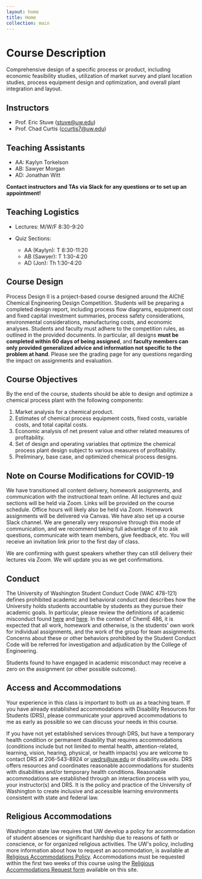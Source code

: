 ```yaml
---
layout: home
title: Home
collection: main
---
```


# Course Description

Comprehensive design of a specific process or product, including economic feasibility studies, utilization of market survey and plant location studies, process equipment design and optimization, and overall plant integration and layout.

## Instructors

- Prof. Eric Stuve (stuve@uw.edu)
- Prof. Chad Curtis (ccurtis7@uw.edu)

## Teaching Assistants

- AA: Kaylyn Torkelson
- AB: Sawyer Morgan
- AD: Jonathan Witt

**Contact instructors and TAs via Slack for any questions or to set up an appointment!**

## Teaching Logistics

- Lectures: M/W/F 8:30-9:20

- Quiz Sections:
  * AA (Kaylyn): T 8:30-11:20
  * AB (Sawyer): T 1:30-4:20
  * AD (Jon): Th 1:30-4:20

## Course Design

Process Design II is a project-based course designed around the AIChE Chemical Engineering Design Competition. Students will be preparing a completed design report, including process flow diagrams, equipment cost and fixed capital investment summaries, process safety considerations, environmental considerations, manufacturing costs, and economic analyses. Students and faculty must adhere to the competition rules, as outlined in the provided documents. In particular, all designs **must be completed within 60 days of being assigned**, and **faculty members can only provided generalized advice and information not specific to the problem at hand**. Please see the grading page for any questions regarding the impact on assignments and evaluation.

## Course Objectives

By the end of the course, students should be able to design and optimize a chemical process plant with the following components:

1. Market analysis for a chemical product.
2. Estimates of chemical process equipment costs, fixed costs, variable costs, and total capital costs.
3. Economic analysis of net present value and other related measures of profitability.
4. Set of design and operating variables that optimize the chemical process plant design subject to various measures of profitability.
5. Preliminary, base case, and optimized chemical process designs.

## Note on Course Modifications for COVID-19

We have transitioned all content delivery, homework assignments, and communication with the instructional team online. All lectures and quiz sections will be held via Zoom. Links will be provided on the course schedule. Office hours will likely also be held via Zoom. Homework assignments will be delivered via Canvas. We have also set up a course Slack channel. We are generally very responsive through this mode of communication, and we recommend taking full advantage of it to ask questions, communicate with team members, give feedback, etc. You will receive an invitation link prior to the first day of class.

We are confirming with guest speakers whether they can still delivery their lectures via Zoom. We will update you as we get confirmations.  

## Conduct

The University of Washington Student Conduct Code (WAC 478-121) defines prohibited academic and behavioral conduct and describes how the University holds students accountable by students as they pursue their academic goals. In particular, please review the definitions of academic misconduct found [here](http://www.washington.edu/admin/rules/policies/SGP/SPCH209.html#7) and [here](http://www.washington.edu/admin/rules/policies/SGP/SPCH210.html#7). In the context of ChemE 486, it is expected that all work, homework and otherwise, is the students' own work for individual assignments, and the work of the group for team assignments. Concerns about these or other behaviors prohibited by the Student Conduct Code will be referred for investigation and adjudication by the College of Engineering.

Students found to have engaged in academic misconduct may receive a zero on the assignment (or other possible outcome).

## Access and Accommodations

Your experience in this class is important to both us as a teaching team. If you have already established accommodations with Disability Resources for Students (DRS), please communicate your approved accommodations to me as early as possible so we can discuss your needs in this course.

If you have not yet established services through DRS, but have a temporary health condition or permanent disability that requires accommodations (conditions include but not limited to mental health, attention-related, learning, vision, hearing, physical, or health impacts) you are welcome to contact DRS at 206-543-8924 or uwdrs@uw.edu or disability.uw.edu. DRS offers resources and coordinates reasonable accommodations for students with disabilities and/or temporary health conditions. Reasonable accommodations are established through an interaction process with you, your instructor(s) and DRS. It is the policy and practice of the University of Washington to create inclusive and accessible learning environments consistent with state and federal law.

## Religious Accommodations

Washington state law requires that UW develop a policy for accommodation of student absences or significant hardship due to reasons of faith or conscience, or for organized religious activities. The UW's policy, including more information about how to request an accommodation, is available at [Religious Accommodations Policy](https://registrar.washington.edu/staffandfaculty/religious-accommodations-policy/). Accommodations must be requested within the first two weeks of this course using the [Religious Accommodations Request form](https://registrar.washington.edu/students/religious-accommodations-request/) available on this site.

<div class="home">

</div>
